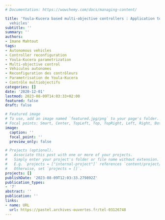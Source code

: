 ```yaml
---
# Documentation: https://wowchemy.com/docs/managing-content/

title: 'Youla-Kucera based multi-objective controllers : Application to autonomous
  vehicles'
subtitle: ''
summary: ''
authors:
- Imane Mahtout
tags:
- Autonomous vehicles
- Controller reconfiguration
- Youla-Kucera parametrization
- Multi-objective control
- Véhicules autonomes
- Reconfiguration des contrôleurs
- Parametrisation de Youla-Kucera
- Contrôle multiobjectifs
categories: []
date: '2020-12-01'
lastmod: 2023-08-09T14:03:33+02:00
featured: false
draft: false

# Featured image
# To use, add an image named `featured.jpg/png` to your page's folder.
# Focal points: Smart, Center, TopLeft, Top, TopRight, Left, Right, BottomLeft, Bottom, BottomRight.
image:
  caption: ''
  focal_point: ''
  preview_only: false

# Projects (optional).
#   Associate this post with one or more of your projects.
#   Simply enter your project's folder or file name without extension.
#   E.g. `projects = ["internal-project"]` references `content/project/deep-learning/index.md`.
#   Otherwise, set `projects = []`.
projects: []
publishDate: '2023-08-09T12:03:33.279892Z'
publication_types:
- '7'
abstract: ''
publication: ''
links:
- name: URL
  url: https://pastel.archives-ouvertes.fr/tel-03126748
---
```

